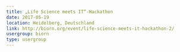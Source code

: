 ```yaml
---
title: „Life Science meets IT“-Hackathon
date: 2017-05-19
location: Heidelberg, Deutschland
link: http://biorn.org/event/life-science-meets-it-hackathon-2/
usergroup: biorn
type: usergroup
---
```

